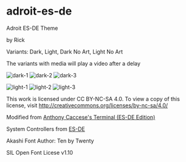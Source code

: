 # adroit-es-de

Adroit ES-DE Theme

by Rick

Variants: Dark, Light, Dark No Art, Light No Art

The variants with media will play a video after a delay

![dark-1](https://github.com/RickAndTired/adroit-es-de/assets/53553229/253d299f-f8b1-46cb-9416-b4593b50e187)
![dark-2](https://github.com/RickAndTired/adroit-es-de/assets/53553229/6245952b-0518-4995-bb31-9179de7748f8)
![dark-3](https://github.com/RickAndTired/adroit-es-de/assets/53553229/b451aa5f-6bc6-40c4-b577-93e158a9998e)

![light-1](https://github.com/RickAndTired/adroit-es-de/assets/53553229/4b2408df-098f-441b-9d93-fe21ddc11e0e)
![light-2](https://github.com/RickAndTired/adroit-es-de/assets/53553229/3bbf823e-a4a5-4d59-a428-f8208eaf4f7b)
![light-3](https://github.com/RickAndTired/adroit-es-de/assets/53553229/ba7352b0-b4c5-4a35-baa6-0a68deeba33e)

This work is licensed under CC BY-NC-SA 4.0. To view a copy of this license, visit http://creativecommons.org/licenses/by-nc-sa/4.0/

Modified from [Anthony Caccese's Terminal (ES-DE Edition)](https://github.com/anthonycaccese/terminal-es-de)

System Controllers from [ES-DE](https://gitlab.com/es-de/themes/system-controllers-outline)

Akashi Font Author: Ten by Twenty

SIL Open Font Licese v1.10

